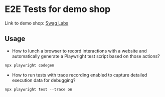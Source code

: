 # E2E Tests for demo shop
Link to demo shop: [Swag Labs](https://www.saucedemo.com/)


## Usage

- How to lunch a browser to record interactions with a website and automatically generate a Playwright test script based on those actions?

```python
npx playwright codegen
```
- How to run tests with trace recording enabled to capture detailed execution data for debugging?

```python
npx playwright test --trace on
```
